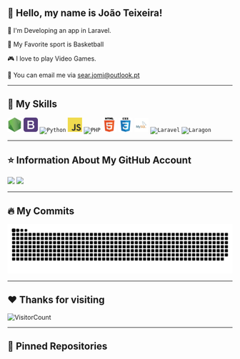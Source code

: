  ## 💜 Hello, my name is <strong>João Teixeira!</strong>

🔭 I'm Developing an app in Laravel.

:basketball: My Favorite sport is Basketball

:video_game: I love to play Video Games.

💬 You can email me via <link> sear.jomi@outlook.pt </link>

----

## 🚀 My Skills

<code><img height="32" src="https://raw.githubusercontent.com/github/explore/80688e429a7d4ef2fca1e82350fe8e3517d3494d/topics/nodejs/nodejs.png" alt="Nodejs"/></code>
<code><img height="32" src="https://raw.githubusercontent.com/github/explore/80688e429a7d4ef2fca1e82350fe8e3517d3494d/topics/bootstrap/bootstrap.png" alt="Bootstrap"/></code>
<code><img height="32" src="https://upload.wikimedia.org/wikipedia/commons/thumb/c/c3/Python-logo-notext.svg/1200px-Python-logo-notext.svg.png" alt="Python"/></code>
<code><img height="32" src="https://raw.githubusercontent.com/github/explore/80688e429a7d4ef2fca1e82350fe8e3517d3494d/topics/javascript/javascript.png" alt="Javascript"/></code>
<code><img height="32" src="https://cdn-icons-png.flaticon.com/512/919/919830.png" alt="PHP"/></code>
<code><img height="32" src="https://raw.githubusercontent.com/github/explore/80688e429a7d4ef2fca1e82350fe8e3517d3494d/topics/html/html.png" alt="HTML5"/></code>
<code><img height="32" src="https://raw.githubusercontent.com/github/explore/80688e429a7d4ef2fca1e82350fe8e3517d3494d/topics/css/css.png" alt="CSS"/></code>
<code><img height="32" src="https://raw.githubusercontent.com/github/explore/80688e429a7d4ef2fca1e82350fe8e3517d3494d/topics/mysql/mysql.png" alt="MySQL"/></code>
<code><img height="32" src="https://upload.wikimedia.org/wikipedia/commons/thumb/9/9a/Laravel.svg/1200px-Laravel.svg.png" alt="Laravel"/></code>
<code><img height="32" src="https://cdn.worldvectorlogo.com/logos/laragon.svg" alt="Laragon"/></code>

---

## ⭐ Information About My GitHub Account


<div>
  <a href="https://github.com/JT-PT"><img height="150px" src="https://github-readme-stats.vercel.app/api?username=JT-PT&hide=issues&show_icons=true"></a>
  <a href="https://github.com/JT-PT"><img height="150px" src="https://github-readme-stats.vercel.app/api/top-langs/?username=JT-PT&layout=compact&langs_count=7"></a>
</div>

---

## :fire: My Commits

![Snake animation](https://github.com/JT-PT/JT-PT/blob/output/github-contribution-grid-snake.svg)

---

## :heart: Thanks for visiting
![VisitorCount](https://profile-counter.glitch.me/JT-PT/count.svg)

---

## 📌 Pinned Repositories


